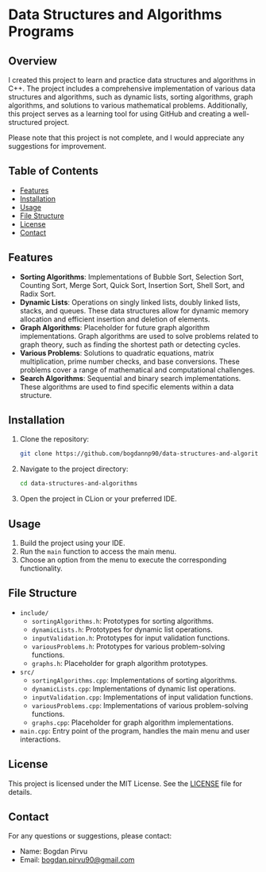 # Data Structures and Algorithms Programs

## Overview

I created this project to learn and practice data structures and algorithms in C++. The project includes a comprehensive implementation of various data structures and algorithms, such as dynamic lists, sorting algorithms, graph algorithms, and solutions to various mathematical problems. Additionally, this project serves as a learning tool for using GitHub and creating a well-structured project.

Please note that this project is not complete, and I would appreciate any suggestions for improvement.

## Table of Contents
- [Features](#features)
- [Installation](#installation)
- [Usage](#usage)
- [File Structure](#file-structure)
- [License](#license)
- [Contact](#contact)

## Features
- **Sorting Algorithms**: Implementations of Bubble Sort, Selection Sort, Counting Sort, Merge Sort, Quick Sort, Insertion Sort, Shell Sort, and Radix Sort.
- **Dynamic Lists**: Operations on singly linked lists, doubly linked lists, stacks, and queues. These data structures allow for dynamic memory allocation and efficient insertion and deletion of elements.
- **Graph Algorithms**: Placeholder for future graph algorithm implementations. Graph algorithms are used to solve problems related to graph theory, such as finding the shortest path or detecting cycles.
- **Various Problems**: Solutions to quadratic equations, matrix multiplication, prime number checks, and base conversions. These problems cover a range of mathematical and computational challenges.
- **Search Algorithms**: Sequential and binary search implementations. These algorithms are used to find specific elements within a data structure.

## Installation
1. Clone the repository:
    ```sh
    git clone https://github.com/bogdannp90/data-structures-and-algorithms.git
    ```
2. Navigate to the project directory:
    ```sh
    cd data-structures-and-algorithms
    ```
3. Open the project in CLion or your preferred IDE.

## Usage
1. Build the project using your IDE.
2. Run the `main` function to access the main menu.
3. Choose an option from the menu to execute the corresponding functionality.

## File Structure
- `include/`
  - `sortingAlgorithms.h`: Prototypes for sorting algorithms.
  - `dynamicLists.h`: Prototypes for dynamic list operations.
  - `inputValidation.h`: Prototypes for input validation functions.
  - `variousProblems.h`: Prototypes for various problem-solving functions.
  - `graphs.h`: Placeholder for graph algorithm prototypes.
- `src/`
  - `sortingAlgorithms.cpp`: Implementations of sorting algorithms.
  - `dynamicLists.cpp`: Implementations of dynamic list operations.
  - `inputValidation.cpp`: Implementations of input validation functions.
  - `variousProblems.cpp`: Implementations of various problem-solving functions.
  - `graphs.cpp`: Placeholder for graph algorithm implementations.
- `main.cpp`: Entry point of the program, handles the main menu and user interactions.

## License
This project is licensed under the MIT License. See the [LICENSE](LICENSE) file for details.

## Contact
For any questions or suggestions, please contact:
- Name: Bogdan Pirvu
- Email: bogdan.pirvu90@gmail.com
